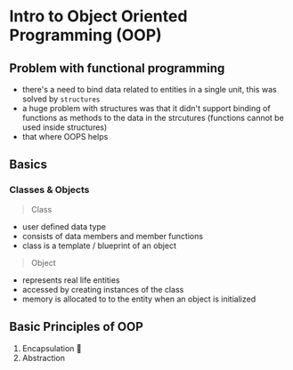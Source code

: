 # Intro to Object Oriented Programming (OOP)

## Problem with functional programming
- there's a need to bind data related to entities in a single unit, this was solved by `structures`
- a huge problem with structures was that it didn't support binding of functions as methods to the data in the strcutures (functions cannot be used inside structures)
- that where OOPS helps

## Basics
### Classes & Objects
> Class
- user defined data type
- consists of data members and member functions
- class is a template / blueprint of an object

> Object
- represents real life entities
- accessed by creating instances of the class
- memory is allocated to to the entity when an object is initialized

## Basic Principles of OOP
1. Encapsulation 💊
2. Abstraction
